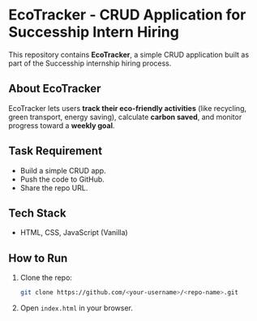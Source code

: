 
# EcoTracker - CRUD Application for Succesship Intern Hiring

This repository contains **EcoTracker**, a simple CRUD application built as part of the Succesship internship hiring process.

## About EcoTracker

EcoTracker lets users **track their eco-friendly activities** (like recycling, green transport, energy saving), calculate **carbon saved**, and monitor progress toward a **weekly goal**.

## Task Requirement

* Build a simple CRUD app.
* Push the code to GitHub.
* Share the repo URL.

## Tech Stack

* HTML, CSS, JavaScript (Vanilla)

## How to Run

1. Clone the repo:

   ```bash
   git clone https://github.com/<your-username>/<repo-name>.git
   ```
2. Open `index.html` in your browser.

